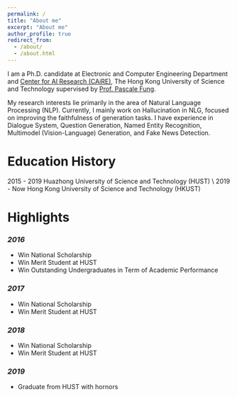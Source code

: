 ```yaml
---
permalink: /
title: "About me"
excerpt: "About me"
author_profile: true
redirect_from: 
  - /about/
  - /about.html
---
```


I am a Ph.D. candidate at Electronic and Computer Engineering Department and [Center for AI Research (CAiRE)](https://caire.ust.hk), The Hong Kong University of Science and Technology supervised by [Prof. Pascale Fung](https://pascale.home.ece.ust.hk). 

My research interests lie primarily in the area of Natural Language Processing (NLP). Currently, I mainly work on Hallucination in NLG, focused on improving the faithfulness of generation tasks. I have experience in Dialogue System, Question Generation, Named Entity Recognition, Multimodel (Vision-Language) Generation, and Fake News Detection.

Education History
======
2015 - 2019 Huazhong University of Science and Technology (HUST) \\
2019 - Now  Hong Kong University of Science and Technology (HKUST)

Highlights
======

### *2016*
+ Win National Scholarship
+ Win Merit Student at HUST
+ Win Outstanding Undergraduates in Term of Academic Performance
### *2017*
+ Win National Scholarship
+ Win Merit Student at HUST
### *2018*
+ Win National Scholarship
+ Win Merit Student at HUST
### *2019*
+ Graduate from HUST with hornors

